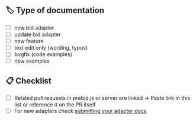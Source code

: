 <!--
Thanks for improving the documentation 😃
Please give a short description and check the matching checkboxes to help us review this as quick as possible.
-->

## 🏷 Type of documentation
<!-- Remove items that don't apply and/or select an item by changing [ ] to [x] -->
- [ ] new bid adapter
- [ ] update bid adapter
- [ ] new feature
- [ ] text edit only (wording, typos)
- [ ] bugfix (code examples)
- [ ] new examples

## 📋 Checklist
<!-- Remove items that don't apply and/or select an item by changing [ ] to [x] -->
- [ ] Related pull requests in prebid.js or server are linked -> Paste link in this list or reference it on the PR itself
- [ ] For new adapters check [submitting your adapter docs](https://docs.prebid.org/dev-docs/bidder-adaptor.html#submitting-your-adapter)

